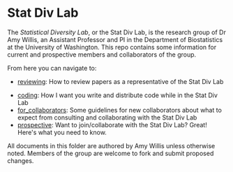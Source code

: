 # Stat Div Lab

The *Statistical Diversity Lab*, or the Stat Div Lab, is the research group of Dr Amy Willis, an Assistant Professor and PI in the Department of Biostatistics at the University of Washington. This repo contains some information for current and prospective members and collaborators of the group.

From here you can navigate to:

- [reviewing](../reviewing): How to review papers as a representative of the Stat Div Lab
<!-- - mentoring: My expectations for my graduate students, and what my graduate students can expect from me -->
- [coding](../coding): How I want you write and distribute code while in the Stat Div Lab
- [for_collaborators](../for_collaborators): Some guidelines for new collaborators about what to expect from consulting and collaborating with the Stat Div Lab
- [prospective](../prospective): Want to join/collaborate with the Stat Div Lab? Great! Here's what you need to know.

All documents in this folder are authored by Amy Willis unless otherwise noted.
Members of the group are welcome to fork and submit proposed changes.
